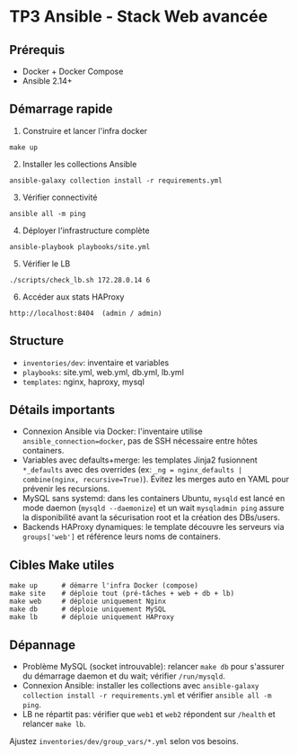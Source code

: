 # TP3 Ansible - Stack Web avancée

## Prérequis
- Docker + Docker Compose
- Ansible 2.14+

## Démarrage rapide

1. Construire et lancer l'infra docker
```
make up
```

2. Installer les collections Ansible
```
ansible-galaxy collection install -r requirements.yml
```

3. Vérifier connectivité
```
ansible all -m ping
```

4. Déployer l'infrastructure complète
```
ansible-playbook playbooks/site.yml
```

5. Vérifier le LB
```
./scripts/check_lb.sh 172.28.0.14 6
```

6. Accéder aux stats HAProxy
```
http://localhost:8404  (admin / admin)
```

## Structure
- `inventories/dev`: inventaire et variables
- `playbooks`: site.yml, web.yml, db.yml, lb.yml
- `templates`: nginx, haproxy, mysql

## Détails importants

- Connexion Ansible via Docker: l'inventaire utilise `ansible_connection=docker`, pas de SSH nécessaire entre hôtes containers.
- Variables avec defaults+merge: les templates Jinja2 fusionnent `*_defaults` avec des overrides (ex: `_ng = nginx_defaults | combine(nginx, recursive=True)`). Évitez les merges auto en YAML pour prévenir les recursions.
- MySQL sans systemd: dans les containers Ubuntu, `mysqld` est lancé en mode daemon (`mysqld --daemonize`) et un wait `mysqladmin ping` assure la disponibilité avant la sécurisation root et la création des DBs/users.
- Backends HAProxy dynamiques: le template découvre les serveurs via `groups['web']` et référence leurs noms de containers.

## Cibles Make utiles

```
make up      # démarre l'infra Docker (compose)
make site    # déploie tout (pré-tâches + web + db + lb)
make web     # déploie uniquement Nginx
make db      # déploie uniquement MySQL
make lb      # déploie uniquement HAProxy
```

## Dépannage

- Problème MySQL (socket introuvable): relancer `make db` pour s'assurer du démarrage daemon et du wait; vérifier `/run/mysqld`.
- Connexion Ansible: installer les collections avec `ansible-galaxy collection install -r requirements.yml` et vérifier `ansible all -m ping`.
- LB ne répartit pas: vérifier que `web1` et `web2` répondent sur `/health` et relancer `make lb`.

Ajustez `inventories/dev/group_vars/*.yml` selon vos besoins.
